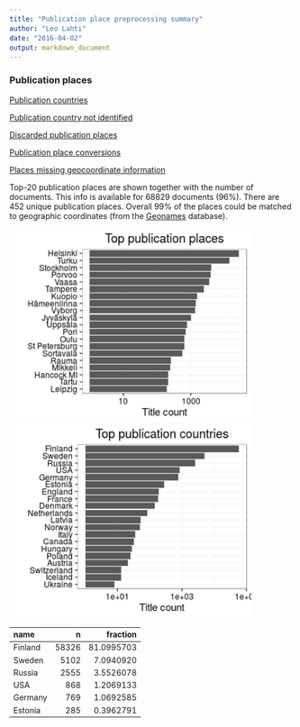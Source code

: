 ```yaml
---
title: "Publication place preprocessing summary"
author: "Leo Lahti"
date: "2016-04-02"
output: markdown_document
---
```


### Publication places

[Publication countries](output.tables/country_accepted.csv)

[Publication country not identified](output.tables/country_discarded.csv)

[Discarded publication places](output.tables/publication_place_discarded.csv)

[Publication place conversions](output.tables/publication_place_conversion_nontrivial.csv)

[Places missing geocoordinate information](output.tables/absentgeocoordinates.csv)


Top-20 publication places are shown together with the number of documents. This info is available for 68829 documents (96%). There are 452 unique publication places. Overall 99% of the places could be matched to geographic coordinates (from the [Geonames](http://download.geonames.org/export/dump/) database).


<img src="figure/summaryplace-1.png" title="plot of chunk summaryplace" alt="plot of chunk summaryplace" width="430px" /><img src="figure/summaryplace-2.png" title="plot of chunk summaryplace" alt="plot of chunk summaryplace" width="430px" />



|name    |     n|   fraction|
|:-------|-----:|----------:|
|Finland | 58326| 81.0995703|
|Sweden  |  5102|  7.0940920|
|Russia  |  2555|  3.5526078|
|USA     |   868|  1.2069133|
|Germany |   769|  1.0692585|
|Estonia |   285|  0.3962791|
